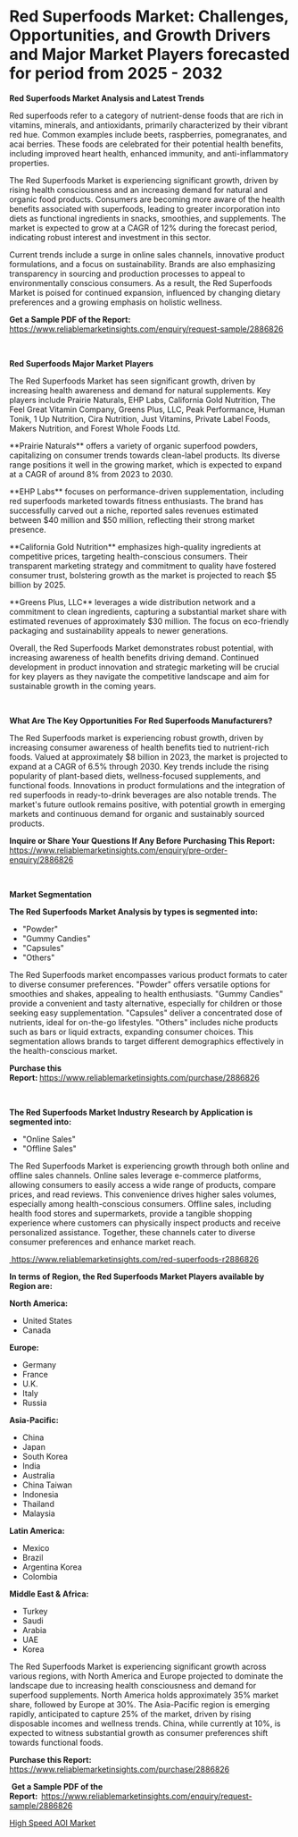 <p><h1>Red Superfoods Market: Challenges, Opportunities, and Growth Drivers and Major Market Players forecasted for period from 2025 - 2032</h1></p><p><strong>Red Superfoods Market Analysis and Latest Trends</strong></p>
<p><p>Red superfoods refer to a category of nutrient-dense foods that are rich in vitamins, minerals, and antioxidants, primarily characterized by their vibrant red hue. Common examples include beets, raspberries, pomegranates, and acai berries. These foods are celebrated for their potential health benefits, including improved heart health, enhanced immunity, and anti-inflammatory properties.</p><p>The Red Superfoods Market is experiencing significant growth, driven by rising health consciousness and an increasing demand for natural and organic food products. Consumers are becoming more aware of the health benefits associated with superfoods, leading to greater incorporation into diets as functional ingredients in snacks, smoothies, and supplements. The market is expected to grow at a CAGR of 12% during the forecast period, indicating robust interest and investment in this sector.</p><p>Current trends include a surge in online sales channels, innovative product formulations, and a focus on sustainability. Brands are also emphasizing transparency in sourcing and production processes to appeal to environmentally conscious consumers. As a result, the Red Superfoods Market is poised for continued expansion, influenced by changing dietary preferences and a growing emphasis on holistic wellness.</p></p>
<p><strong>Get a Sample PDF of the Report:&nbsp;</strong> <a href="https://www.reliablemarketinsights.com/enquiry/request-sample/2886826?utm_campaign=2183&utm_medium=2&utm_source=Github&utm_content=ia&utm_term=13032025&utm_id=red-superfoods">https://www.reliablemarketinsights.com/enquiry/request-sample/2886826</a></p>
<p>&nbsp;</p>
<p><strong>Red Superfoods Major Market Players</strong></p>
<p><p>The Red Superfoods Market has seen significant growth, driven by increasing health awareness and demand for natural supplements. Key players include Prairie Naturals, EHP Labs, California Gold Nutrition, The Feel Great Vitamin Company, Greens Plus, LLC, Peak Performance, Human Tonik, 1 Up Nutrition, Cira Nutrition, Just Vitamins, Private Label Foods, Makers Nutrition, and Forest Whole Foods Ltd.</p><p>**Prairie Naturals** offers a variety of organic superfood powders, capitalizing on consumer trends towards clean-label products. Its diverse range positions it well in the growing market, which is expected to expand at a CAGR of around 8% from 2023 to 2030.</p><p>**EHP Labs** focuses on performance-driven supplementation, including red superfoods marketed towards fitness enthusiasts. The brand has successfully carved out a niche, reported sales revenues estimated between $40 million and $50 million, reflecting their strong market presence. </p><p>**California Gold Nutrition** emphasizes high-quality ingredients at competitive prices, targeting health-conscious consumers. Their transparent marketing strategy and commitment to quality have fostered consumer trust, bolstering growth as the market is projected to reach $5 billion by 2025.</p><p>**Greens Plus, LLC** leverages a wide distribution network and a commitment to clean ingredients, capturing a substantial market share with estimated revenues of approximately $30 million. The focus on eco-friendly packaging and sustainability appeals to newer generations.</p><p>Overall, the Red Superfoods Market demonstrates robust potential, with increasing awareness of health benefits driving demand. Continued development in product innovation and strategic marketing will be crucial for key players as they navigate the competitive landscape and aim for sustainable growth in the coming years.</p></p>
<p>&nbsp;</p>
<p><strong>What Are The Key Opportunities For Red Superfoods Manufacturers?</strong></p>
<p><p>The Red Superfoods market is experiencing robust growth, driven by increasing consumer awareness of health benefits tied to nutrient-rich foods. Valued at approximately $8 billion in 2023, the market is projected to expand at a CAGR of 6.5% through 2030. Key trends include the rising popularity of plant-based diets, wellness-focused supplements, and functional foods. Innovations in product formulations and the integration of red superfoods in ready-to-drink beverages are also notable trends. The market's future outlook remains positive, with potential growth in emerging markets and continuous demand for organic and sustainably sourced products.</p></p>
<p><strong>Inquire or Share Your Questions If Any Before Purchasing This Report:</strong> <a href="https://www.reliablemarketinsights.com/enquiry/pre-order-enquiry/2886826?utm_campaign=2183&utm_medium=2&utm_source=Github&utm_content=ia&utm_term=13032025&utm_id=red-superfoods">https://www.reliablemarketinsights.com/enquiry/pre-order-enquiry/2886826</a></p>
<p>&nbsp;</p>
<p><strong>Market Segmentation</strong></p>
<p><strong>The Red Superfoods Market Analysis by types is segmented into:</strong></p>
<p><ul><li>"Powder"</li><li>"Gummy Candies"</li><li>"Capsules"</li><li>"Others"</li></ul></p>
<p><p>The Red Superfoods market encompasses various product formats to cater to diverse consumer preferences. "Powder" offers versatile options for smoothies and shakes, appealing to health enthusiasts. "Gummy Candies" provide a convenient and tasty alternative, especially for children or those seeking easy supplementation. "Capsules" deliver a concentrated dose of nutrients, ideal for on-the-go lifestyles. "Others" includes niche products such as bars or liquid extracts, expanding consumer choices. This segmentation allows brands to target different demographics effectively in the health-conscious market.</p></p>
<p><strong>Purchase this Report:&nbsp;</strong><a href="https://www.reliablemarketinsights.com/purchase/2886826?utm_campaign=2183&utm_medium=2&utm_source=Github&utm_content=ia&utm_term=13032025&utm_id=red-superfoods">https://www.reliablemarketinsights.com/purchase/2886826</a></p>
<p>&nbsp;</p>
<p><strong>The Red Superfoods Market Industry Research by Application is segmented into:</strong></p>
<p><ul><li>"Online Sales"</li><li>"Offline Sales"</li></ul></p>
<p><p>The Red Superfoods Market is experiencing growth through both online and offline sales channels. Online sales leverage e-commerce platforms, allowing consumers to easily access a wide range of products, compare prices, and read reviews. This convenience drives higher sales volumes, especially among health-conscious consumers. Offline sales, including health food stores and supermarkets, provide a tangible shopping experience where customers can physically inspect products and receive personalized assistance. Together, these channels cater to diverse consumer preferences and enhance market reach.</p></p>
<p><a href="https://www.reliablemarketinsights.com/red-superfoods-r2886826?utm_campaign=2183&utm_medium=2&utm_source=Github&utm_content=ia&utm_term=13032025&utm_id=red-superfoods">&nbsp;https://www.reliablemarketinsights.com/red-superfoods-r2886826</a></p>
<p><strong>In terms of Region, the Red Superfoods Market Players available by Region are:</strong></p>
<p>
    <p> <strong> North America: </strong>
        <ul>
            <li>United States</li>
            <li>Canada</li>
        </ul>
        </p> 
    <p> <strong> Europe: </strong>
        <ul>
            <li>Germany</li>
            <li>France</li>
            <li>U.K.</li>
            <li>Italy</li>
            <li>Russia</li>
        </ul>
        </p> 
    <p> <strong> Asia-Pacific: </strong>
        <ul>
            <li>China</li>
            <li>Japan</li>
            <li>South Korea</li>
            <li>India</li>
            <li>Australia</li>
            <li>China Taiwan</li>
            <li>Indonesia</li>
            <li>Thailand</li>
            <li>Malaysia</li>
        </ul>
        </p> 
    <p> <strong> Latin America: </strong>
        <ul>
            <li>Mexico</li>
            <li>Brazil</li>
            <li>Argentina Korea</li>
            <li>Colombia</li>
        </ul>
        </p> 
    <p> <strong> Middle East & Africa: </strong>
        <ul>
            <li>Turkey</li>
            <li>Saudi</li>
            <li>Arabia</li>
            <li>UAE</li>
            <li>Korea</li>
        </ul>
    </p>
    </p>
<p><p>The Red Superfoods Market is experiencing significant growth across various regions, with North America and Europe projected to dominate the landscape due to increasing health consciousness and demand for superfood supplements. North America holds approximately 35% market share, followed by Europe at 30%. The Asia-Pacific region is emerging rapidly, anticipated to capture 25% of the market, driven by rising disposable incomes and wellness trends. China, while currently at 10%, is expected to witness substantial growth as consumer preferences shift towards functional foods.</p></p>
<p><strong>Purchase this Report: </strong><a href="https://www.reliablemarketinsights.com/purchase/2886826?utm_campaign=2183&utm_medium=2&utm_source=Github&utm_content=ia&utm_term=13032025&utm_id=red-superfoods">https://www.reliablemarketinsights.com/purchase/2886826</a></p>
<p>&nbsp;<strong>Get a Sample PDF of the Report:&nbsp;&nbsp;</strong><a href="https://www.reliablemarketinsights.com/enquiry/request-sample/2886826?utm_campaign=2183&utm_medium=2&utm_source=Github&utm_content=ia&utm_term=13032025&utm_id=red-superfoods">https://www.reliablemarketinsights.com/enquiry/request-sample/2886826</a></p>
<p><strong></strong></p>
<p><p><a href="https://github.com/SanjidaKhan901/Market-Research-Report-List-1/blob/main/high-speed-aoi-market.md?utm_campaign=2183&utm_medium=2&utm_source=Github&utm_content=ia&utm_term=13032025&utm_id=red-superfoods">High Speed AOI Market</a></p></p>